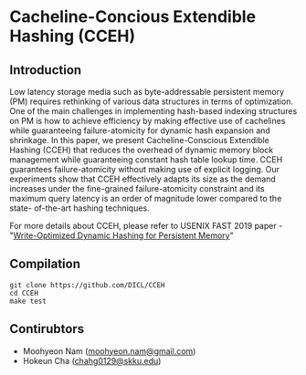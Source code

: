 # Cacheline-Concious Extendible Hashing (CCEH)

## Introduction 

Low latency storage media such as byte-addressable persistent memory (PM) 
requires rethinking of various data structures in terms of optimization. One of
the main challenges in implementing hash-based indexing structures on PM is
how to achieve efficiency by making effective use of cachelines while 
guaranteeing failure-atomicity for dynamic hash expansion and shrinkage. In
this paper, we present Cacheline-Conscious Extendible Hashing (CCEH) that
reduces the overhead of dynamic memory block management while guaranteeing
constant hash table lookup time. CCEH guarantees failure-atomicity without
making use of explicit logging. Our experiments show that CCEH effectively
adapts its size as the demand increases under the fine-grained
failure-atomicity constraint and its maximum query latency is an order of
magnitude lower compared to the state- of-the-art hashing techniques.

For more details about CCEH, please refer to USENIX FAST 2019 paper - 
"[Write-Optimized Dynamic Hashing for Persistent Memory](https://www.usenix.org/conference/fast19/presentation/nam)"

## Compilation

```
git clone https://github.com/DICL/CCEH
cd CCEH
make test 
```

## Contirubtors
* Moohyeon Nam (moohyeon.nam@gmail.com)
* Hokeun Cha (chahg0129@skku.edu)
